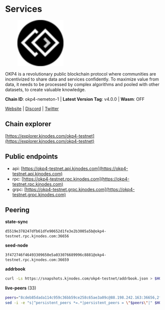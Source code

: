 # Services

<figure><img src="https://raw.githubusercontent.com/kj89/cosmos-images/main/logos/okp4.png" width="150" alt=""><figcaption></figcaption></figure>

OKP4 is a revolutionary public blockchain protocol where communities are incentivized to  share data and services confidently. To maximize value from data, it needs to be processed  by complex algorithms and pooled with other datasets, to create valuable knowledge.

**Chain ID**: okp4-nemeton-1 | **Latest Version Tag**: v4.0.0 | **Wasm**: OFF

[Website](https://okp4.network) | [Discord](https://discord.gg/okp4) | [Twitter](https://twitter.com/OKP4_Protocol)




## Chain explorer
[https://explorer.kjnodes.com/okp4-testnet](https://explorer.kjnodes.com/okp4-testnet)

## Public endpoints

* api: [https://okp4-testnet.api.kjnodes.com](https://okp4-testnet.api.kjnodes.com)
* rpc: [https://okp4-testnet.rpc.kjnodes.com](https://okp4-testnet.rpc.kjnodes.com)
* grpc: [https://okp4-testnet.grpc.kjnodes.com](https://okp4-testnet.grpc.kjnodes.com)

## Peering

**state-sync**

```text
d5519e378247dfb61dfe90652d1fe3e2b3005a5b@okp4-testnet.rpc.kjnodes.com:36656
```

**seed-node**

```text
3f472746f46493309650e5a033076689996c8881@okp4-testnet.rpc.kjnodes.com:36659
```

**addrbook**
```bash
curl -Ls https://snapshots.kjnodes.com/okp4-testnet/addrbook.json > $HOME/.okp4d/config/addrbook.json
```

**live-peers** (33)
```bash
peers="8cdeb85dada114c959c36bb59ce258c65ae3a09c@88.198.242.163:36656,2f6d5a319ebee0201dff4a0e3b7526d0863a4d32@65.109.85.225:6070,42fbb917fca6787bc3ab774865f4bb1ef950f114@65.108.226.26:30656,540e0e9b33b2d87315fdf7089404671581d36e94@95.217.203.43:26656,d132ad0c5b2afd0eab2d87351eeda46dc9d69312@46.228.205.200:26656,052e10ce23cce3249f61853e2ca6a63102b7bddb@5.161.97.198:26656,d5519e378247dfb61dfe90652d1fe3e2b3005a5b@65.109.68.190:36656,7dfc61d3ac9f6da7fa9f4893bc0ffa17ef8006e6@185.111.159.139:36656,99f6675049e22a0216af0e2447e7a4c5021874cd@142.132.132.200:28656,8028015d1c6828a0b734f3b108f0853b0e19305e@157.90.176.184:26656,ead118d7cbe51cbabf5a77b69db7255512f41023@88.208.34.134:60656,b0b56d944cf1cc569a1e77e0923e075bad94d755@141.95.145.41:28656,be9841ace1d71a4c7681918ee39f5e00d8e96a82@213.239.216.252:36656,473369a53bfa8a0ac4af5a191407b30bc82e83be@74.208.94.42:14656,5c2a752c9b1952dbed075c56c600c3a79b58c395@95.214.55.232:26996,8a7605d8ae4338de5b7a0d5c70244ce05e377630@85.10.200.221:26656,c6abcdff7b29159bf5be14f43c8e877648136468@51.159.2.19:23098,874373b78d2cd50e716aa464bf407581d9305655@94.250.201.130:27656,d1a0ff9bd7ea1ebd06bc7158f3523f5e557328be@163.172.135.127:26656,854cc8b83a48ba4394c1940b57d0f42ec013e033@38.242.251.204:26656,6a66a38bdd5895ec6f1ce18b3430860a30e18e02@142.132.149.118:26656,7ba5d3721d98efd479b2a3f3b4df6ebd5fd2f119@109.123.243.135:26656,8bccab4596e8bc162763bad6597d43523e6c32f8@104.194.8.68:26656,307fb25cd6998d0d5bd1d947571f6043c6bb4069@65.109.31.114:2280,8527f34bd6e542304809386896997d12d80e5e0e@65.108.237.232:29656,9d1482bc31fb4578a5c7f7f65c4e0aaf2dfc2336@213.239.215.77:36656,74349a1cb9479b291866debe2042de8a2e88b850@65.108.233.109:17656,fe8bd9375c43a7cc6ef27e62d56af341a62e67c9@95.217.202.49:30656,9928d19b7663a6fa639eb7c1ee239e671edcbdb2@5.9.147.22:26616,ba469aac96159dbb49844406423180618d267007@65.108.120.21:26113,eef77b5ae1c37f3e5809ff928c329dde906be388@65.108.133.73:21656,44c4ad482cf8f1d9e7e18968da78bd0349fe853e@5.78.54.193:26656,9755cab2585a2794453a5b396ef13b893393366f@65.108.212.224:46673"
sed -i -e "s|^persistent_peers *=.*|persistent_peers = \"$peers\"|" $HOME/.okp4d/config/config.toml
```
